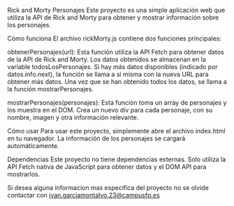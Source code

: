Rick and Morty Personajes
Este proyecto es una simple aplicación web que utiliza la API de Rick and Morty para obtener y mostrar información sobre los personajes.

Cómo funciona
El archivo rickMorty.js contiene dos funciones principales:

obtenerPersonajes(url): Esta función utiliza la API Fetch para obtener datos de la API de Rick and Morty. Los datos obtenidos se almacenan en la variable todosLosPersonajes. Si hay más datos disponibles (indicado por datos.info.next), la función se llama a sí misma con la nueva URL para obtener más datos. Una vez que se han obtenido todos los datos, se llama a la función mostrarPersonajes.

mostrarPersonajes(personajes): Esta función toma un array de personajes y los muestra en el DOM. Crea un nuevo div para cada personaje, con su nombre, imagen y otra información relevante.

Cómo usar
Para usar este proyecto, simplemente abre el archivo index.html en tu navegador. La información de los personajes se cargará automáticamente.

Dependencias
Este proyecto no tiene dependencias externas. Solo utiliza la API Fetch nativa de JavaScript para obtener datos y el DOM API para mostrarlos.

Si desea alguna informacion mas especifica del proyecto no se olvide contactar con ivan.garciamontalvo.23@campusfp.es
